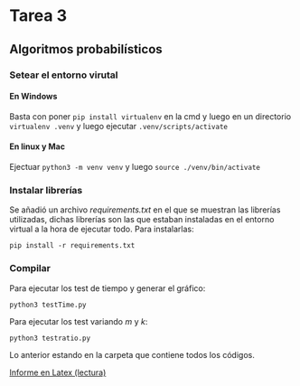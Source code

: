 # Tarea 3
## Algoritmos probabilísticos

### Setear el entorno virutal
#### En Windows
Basta con poner `pip install virtualenv` en la cmd y luego en un directorio `virtualenv .venv` y luego ejecutar `.venv/scripts/activate`
#### En linux y Mac
Ejectuar `python3 -m venv venv` y luego `source ./venv/bin/activate` 

### Instalar librerías
Se añadió un archivo *requirements.txt* en el que se muestran las librerías utilizadas, dichas librerías son las que estaban instaladas en el entorno virtual a la hora de ejecutar todo. Para instalarlas:
```
pip install -r requirements.txt
```

### Compilar
Para ejecutar los test de tiempo y generar el gráfico:
```
python3 testTime.py
```
Para ejecutar los test variando *m* y *k*:
```
python3 testratio.py
```

Lo anterior estando en la carpeta que contiene todos los códigos.

[Informe en Latex (lectura)](https://www.overleaf.com/read/nxwqhznpzmyc)
